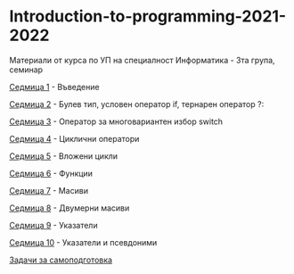 # Introduction-to-programming-2021-2022

Материали от курса по УП на специалност Информатика - 3та група, семинар

[Седмица 1](https://github.com/AleksandrinaKovachka/Introduction-to-programming-2021-2022/tree/main/Week01) - Въведение

[Седмица 2](https://github.com/AleksandrinaKovachka/Introduction-to-programming-2021-2022/tree/main/Week02) - Булев тип, условен оператор if, тернарен оператор ?:

[Седмица 3](https://github.com/AleksandrinaKovachka/Introduction-to-programming-2021-2022/tree/main/Week03) - Оператор за многовариантен избор switch

[Седмица 4](https://github.com/AleksandrinaKovachka/Introduction-to-programming-2021-2022/tree/main/Week04) - Циклични оператори

[Седмица 5](https://github.com/AleksandrinaKovachka/Introduction-to-programming-2021-2022/tree/main/Week05) - Вложени цикли

[Седмица 6](https://github.com/AleksandrinaKovachka/Introduction-to-programming-2021-2022/tree/main/Week06) - Функции

[Седмица 7](https://github.com/AleksandrinaKovachka/Introduction-to-programming-2021-2022/tree/main/Week07) - Масиви

[Седмица 8](https://github.com/AleksandrinaKovachka/Introduction-to-programming-2021-2022/tree/main/Week08) - Двумерни масиви

[Седмица 9](https://github.com/AleksandrinaKovachka/Introduction-to-programming-2021-2022/tree/main/Week09) - Указатели

[Седмица 10](https://github.com/AleksandrinaKovachka/Introduction-to-programming-2021-2022/tree/main/Week10) - Указатели и псевдоними

[Задачи за самоподготовка](https://github.com/AleksandrinaKovachka/Introduction-to-programming-2021-2022/tree/main/Exercises)
